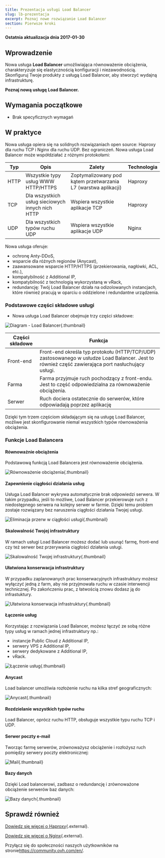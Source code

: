 ```yaml
---
title: Prezentacja usługi Load Balancer
slug: lb-prezentacja
excerpt: Poznaj nowe rozwiązanie Load Balancer 
section: Pierwsze kroki
---
```


**Ostatnia aktualizacja dnia 2017-01-30**  

## Wprowadzenie

Nowa usługa **Load Balancer** umożliwiająca równoważenie obciążenia, charakteryzuje się elastycznością konfiguracji i niezawodnością. Skonfiguruj Twoje produkty z usługą Load Balancer, aby stworzyć wydajną infrastrukturę.

**Poznaj nową usługę Load Balancer.**

## Wymagania początkowe

- Brak specyficznych wymagań

## W praktyce
 
Nowa usługa opiera się na solidnych rozwiązaniach open source: Haproxy dla ruchu TCP i Nginx dla ruchu UDP.
Bez ograniczeń. Nowa usługa Load Balancer może współdziałać z różnymi protokołami:

|Typ|Opis|Zalety|Technologia|
|---|---|---|---|
|HTTP|Wszystkie typy usług WWW HTTP/HTTPS|Zoptymalizowany pod kątem przetwarzania L7 (warstwa aplikacji)|Haproxy|
|TCP|Dla wszystkich usług sieciowych innych nich HTTP|Wspiera wszystkie aplikacje TCP|Haproxy|
|UDP|Dla wszystkich typów ruchu UDP|Wspiera wszystkie aplikacje UDP|Nginx|

Nowa usługa oferuje:

- ochronę Anty-DDoS,
- wsparcie dla różnych regionów (Anycast),
- zaawansowane wsparcie HTTP/HTTPS (przekierowania, nagłówki, ACL, etc.),
- kompatybilność z Additional IP,
- kompatybilność z technologią wykorzystaną w vRack,
- redundancję: Twój Load Balancer działa na odizolowanych instancjach, które również pracują w oparciu o oddzielone i redundantne urządzenia. 

### Podstawowe części składowe usługi

- Nowa usługa Load Balancer obejmuje trzy części składowe:

![Diagram - Load Balancer](images/diag_gen.png){.thumbnail}

|Części składowe|Funkcja|
|---|---| 
|Front-end|Front-end określa typ protokołu (HTTP/TCP/UDP) zastosowanego w usłudze Load Balancer. Jest to również część zawierająca port nasłuchujący usługi.|
|Farma|Farma przyjmuje ruch pochodzący z front-endu. Jest to część odpowiedzialna za równoważenie obciążenia.|
|Serwer|Ruch dociera ostatecznie do serwerów, które odpowiadają poprzez aplikację|

Dzięki tym trzem częściom składającym się na usługę Load Balancer, możliwe jest skonfigurowanie niemal wszystkich typów równoważenia obciążenia.

### Funkcje Load Balancera

#### Równoważnie obciążenia

Podstawową funkcją Load Balancera jest równoważenie obciążenia.

![Równoważenie obciążenia](images/distribute_load.png){.thumbnail}

#### Zapewnienie ciągłości działania usług

Usługa Load Balancer wykrywa automatycznie brak odpowiedzi serwera.  W takim przypadku, jeśli to możliwe, Load Balancer przekierowuje ruch z niedostępnego serwera na kolejny serwer w farmie. Dzięki temu problem zostaje rozwiązany bez naruszenia ciągłości działania Twojej usługi.

![Eliminacja przerw w ciągłości usługi](images/eliminate_downtimes.png){.thumbnail}

#### Skalowalność Twojej infrastruktury

W ramach usługi Load Balancer możesz dodać lub usunąć farmę, front-end czy też serwer bez przerywania ciągłości działania usługi.

![Skalowalność Twojej infrastruktury](images/facilitate_maintenance.png){.thumbnail}

#### Ułatwiona konserwacja infrastruktury

W przypadku zaplanowanych prac konserwacyjnych infrastruktury możesz wyłączyć jedną z farm, aby nie przyjmowała ruchu w czasie interwencji technicznej. Po zakończeniu prac, z łatwością znowu dodasz ją do infrastuktury. 

![Ułatwiona konserwacja infrastruktury](images/scale_easily.png){.thumbnail}

#### Łączenie usług

Korzystając z rozwiązania Load Balancer, możesz łączyć ze sobą różne typy usług w ramach jednej infrastruktury np.: 

- instancje Public Cloud z Additional IP,
- serwery VPS z Additional IP,
- serwery dedykowane z Additional IP,
- vRack.

![Łączenie usług](images/mix_and_match.png){.thumbnail}

#### Anycast

Load balancer umożliwia rozłożenie ruchu na kilka stref geograficznych:

![Anycast](images/anycast.png){.thumbnail}

#### Rozdzielanie wszystkich typów ruchu

Load Balancer, oprócz ruchu HTTP, obsługuje wszystkie typu ruchu TCP i UDP.

#### Serwer poczty e-mail

Tworząc farmę serwerów, zrównoważysz obciążenie i rozłożysz ruch pomiędzy serwery poczty elektronicznej:

![Mail](images/mail.png){.thumbnail}

#### Bazy danych

Dzięki Load balancerowi, zadbasz o redundancję i zrównoważone obciążenie serwerów baz danych:

![Bazy danych](images/database.png){.thumbnail}

## Sprawdź również

[Dowiedz się więcej o Haproxy](http://www.haproxy.org/#desc){.external}.

[Dowiedz się więcej o Nginx](https://pl.wikipedia.org/wiki/Nginx){.external}.

Przyłącz się do społeczności naszych użytkowników na stronie<https://community.ovh.com/en/>.